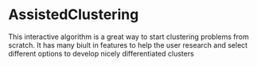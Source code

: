 # AssistedClustering

This interactive algorithm is a great way to start clustering problems from scratch. It has many biult in features to help the user research and select different options to develop nicely differentiated clusters

